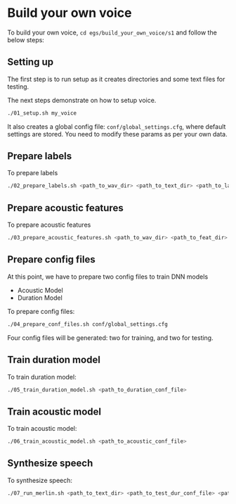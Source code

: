 # Build your own voice

To build your own voice, `cd egs/build_your_own_voice/s1` and follow the below steps:

## Setting up

The first step is to run setup as it creates directories and some text files for testing.

The next steps demonstrate on how to setup voice. 

```sh
./01_setup.sh my_voice
```

It also creates a global config file: `conf/global_settings.cfg`, where default settings are stored.
You need to modify these params as per your own data.

## Prepare labels

To prepare labels
```sh
./02_prepare_labels.sh <path_to_wav_dir> <path_to_text_dir> <path_to_labels_dir>
```

## Prepare acoustic features
 
To prepare acoustic features
```sh
./03_prepare_acoustic_features.sh <path_to_wav_dir> <path_to_feat_dir>
```

## Prepare config files

At this point, we have to prepare two config files to train DNN models
- Acoustic Model
- Duration Model

To prepare config files:
```sh
./04_prepare_conf_files.sh conf/global_settings.cfg
```
Four config files will be generated: two for training, and two for testing. 

## Train duration model

To train duration model:
```sh
./05_train_duration_model.sh <path_to_duration_conf_file>
```

## Train acoustic model

To train acoustic model:
```sh
./06_train_acoustic_model.sh <path_to_acoustic_conf_file>
```
## Synthesize speech

To synthesize speech:
```sh
./07_run_merlin.sh <path_to_text_dir> <path_to_test_dur_conf_file> <path_to_test_synth_conf_file>
```

